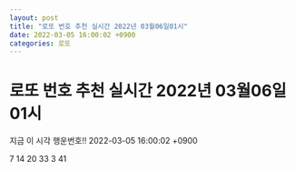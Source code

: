 ```yaml
---
layout: post
title: "로또 번호 추천 실시간 2022년 03월06일01시"
date: 2022-03-05 16:00:02 +0900
categories: 로또
---
```


# 로또 번호 추천 실시간 2022년 03월06일01시

지금 이 시각 행운번호!! 2022-03-05 16:00:02 +0900

 7  14  20  33  3  41 

